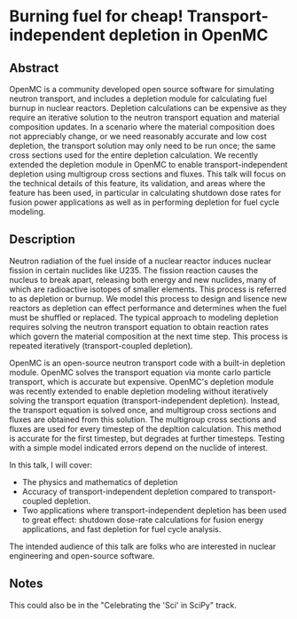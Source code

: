 # Burning fuel for cheap! Transport-independent depletion in OpenMC

## Abstract
OpenMC is a community developed open source software for simulating neutron
transport, and includes a depletion module for
calculating fuel burnup in nuclear reactors. Depletion calculations can be
expensive as they require an iterative solution to the neutron transport
equation and material composition updates. In a scenario where the material
composition does not appreciably change, or we need reasonably accurate and
low cost depletion, the transport solution may only need to be
run once; the same cross sections used for the entire depletion calculation.
We recently extended the depletion module in OpenMC to enable
transport-independent depletion using multigroup cross sections and fluxes. This 
talk will focus on the technical details of this feature, its validation, and
areas where the feature has been used, in particular in calculating
shutdown dose rates for fusion power applications as well as in performing
depletion for fuel cycle modeling.

## Description
Neutron radiation of the fuel inside of a nuclear reactor induces nuclear
fission in certain nuclides like U235. The fission reaction causes the nucleus
to break apart, releasing both energy and new nuclides, many of which are
radioactive isotopes of smaller elements. This process is referred to as
depletion or burnup. We model this process to design and lisence new reactors as
depletion can effect performance and determines when the fuel must be shuffled
or replaced. The typical approach to modeling depletion requires solving the
neutron transport equation to obtain reaction rates which govern the material
composition at the next time step. This process is repeated iteratively
(transport-coupled depletion).

OpenMC is an open-source neutron transport code with a built-in depletion
module. OpenMC solves the transport equation via monte carlo particle transport,
which is accurate but expensive. OpenMC's depletion module was recently extended
to enable depletion modeling without iteratively solving the transport equation
(transport-independent depletion). Instead, the transport equation is solved
once, and multigroup cross sections and fluxes are obtained from this solution.
The multigroup cross sections and fluxes are used for every timestep of the
depltion calculation. This method is accurate for the first timestep, but
degrades at further timesteps. Testing with a simple model indicated errors
depend on the nuclide of interest. 

In this talk, I will cover:
- The physics and mathematics of depletion
- Accuracy of transport-independent depletion compared to transport-coupled
    depletion.
- Two applications where transport-independent depletion has been used to great
    effect: shutdown dose-rate calculations for fusion energy applications, and
    fast depletion for fuel cycle analysis.

The intended audience of this talk are folks who are interested in nuclear
engineering and open-source software.

## Notes
This could also be in the "Celebrating the 'Sci' in SciPy" track.
